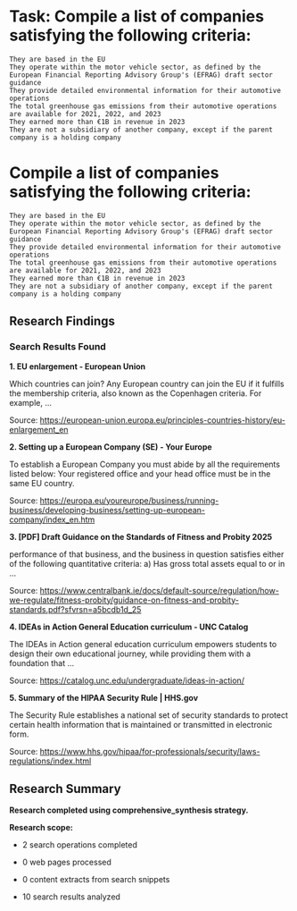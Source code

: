 # Task: Compile a list of companies satisfying the following criteria:
    They are based in the EU
    They operate within the motor vehicle sector, as defined by the European Financial Reporting Advisory Group's (EFRAG) draft sector guidance
    They provide detailed environmental information for their automotive operations
    The total greenhouse gas emissions from their automotive operations are available for 2021, 2022, and 2023
    They earned more than €1B in revenue in 2023
    They are not a subsidiary of another company, except if the parent company is a holding company

# Compile a list of companies satisfying the following criteria:
    They are based in the EU
    They operate within the motor vehicle sector, as defined by the European Financial Reporting Advisory Group's (EFRAG) draft sector guidance
    They provide detailed environmental information for their automotive operations
    The total greenhouse gas emissions from their automotive operations are available for 2021, 2022, and 2023
    They earned more than €1B in revenue in 2023
    They are not a subsidiary of another company, except if the parent company is a holding company

## Research Findings

### Search Results Found

**1. EU enlargement - European Union**

Which countries can join? Any European country can join the EU if it fulfills the membership criteria, also known as the Copenhagen criteria. For example, ...

Source: https://european-union.europa.eu/principles-countries-history/eu-enlargement_en



**2. Setting up a European Company (SE) - Your Europe**

To establish a European Company you must abide by all the requirements listed below: Your registered office and your head office must be in the same EU country.

Source: https://europa.eu/youreurope/business/running-business/developing-business/setting-up-european-company/index_en.htm



**3. [PDF] Draft Guidance on the Standards of Fitness and Probity 2025**

performance of that business, and the business in question satisfies either of the following quantitative criteria: a) Has gross total assets equal to or in ...

Source: https://www.centralbank.ie/docs/default-source/regulation/how-we-regulate/fitness-probity/guidance-on-fitness-and-probity-standards.pdf?sfvrsn=a5bcdb1d_25



**4. IDEAs in Action General Education curriculum - UNC Catalog**

The IDEAs in Action general education curriculum empowers students to design their own educational journey, while providing them with a foundation that ...

Source: https://catalog.unc.edu/undergraduate/ideas-in-action/



**5. Summary of the HIPAA Security Rule | HHS.gov**

The Security Rule establishes a national set of security standards to protect certain health information that is maintained or transmitted in electronic form.

Source: https://www.hhs.gov/hipaa/for-professionals/security/laws-regulations/index.html



## Research Summary

**Research completed using comprehensive_synthesis strategy.**


**Research scope:**

- 2 search operations completed

- 0 web pages processed

- 0 content extracts from search snippets

- 10 search results analyzed
